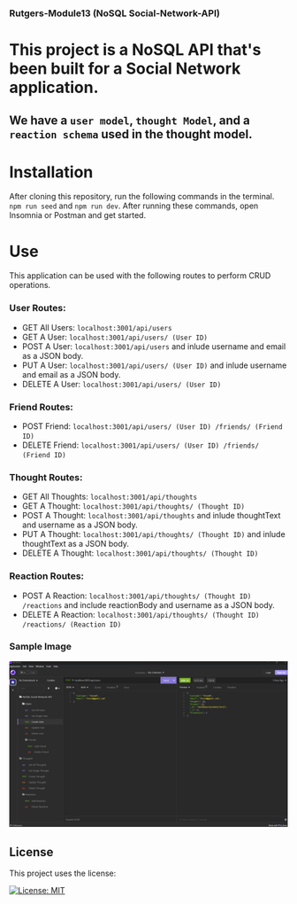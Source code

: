 ### Rutgers-Module13 (NoSQL Social-Network-API)

# This project is a NoSQL API that's been built for a Social Network application.

## We have a `user model`, `thought Model`, and a ` reaction schema` used in the thought model.

# Installation

After cloning this repository, run the following commands in the terminal. `npm run seed` and `npm run dev`. After running these commands, open Insomnia or Postman and get started.

# Use

This application can be used with the following routes to perform CRUD operations.

### User Routes:

- GET All Users: `localhost:3001/api/users`
- GET A User: `localhost:3001/api/users/ (User ID)`
- POST A User: `localhost:3001/api/users` and inlude username and email as a JSON body.
- PUT A User: `localhost:3001/api/users/ (User ID)` and inlude username and email as a JSON body.
- DELETE A User: `localhost:3001/api/users/ (User ID)`

### Friend Routes:

- POST Friend: `localhost:3001/api/users/ (User ID) /friends/ (Friend ID)`
- DELETE Friend: `localhost:3001/api/users/ (User ID) /friends/ (Friend ID)`

### Thought Routes:

- GET All Thoughts: `localhost:3001/api/thoughts`
- GET A Thought: `localhost:3001/api/thoughts/ (Thought ID)`
- POST A Thought: `localhost:3001/api/thoughts` and inlude thoughtText and username as a JSON body.
- PUT A Thought: `localhost:3001/api/thoughts/ (Thought ID)` and inlude thoughtText as a JSON body.
- DELETE A Thought: `localhost:3001/api/thoughts/ (Thought ID)`

### Reaction Routes:

- POST A Reaction: `localhost:3001/api/thoughts/ (Thought ID) /reactions` and include reactionBody and username as a JSON body.
- DELETE A Reaction: `localhost:3001/api/thoughts/ (Thought ID) /reactions/ (Reaction ID)`

### Sample Image

!["Sample Image"](./assets/img/InsomniaScreenshot.png)

## License

This project uses the license:

[![License: MIT](https://img.shields.io/badge/License-MIT-yellow.svg)](https://opensource.org/licenses/MIT)
